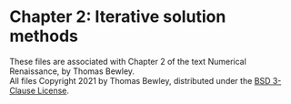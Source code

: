 # Chapter 2: Iterative solution methods
These files are associated with Chapter 2 of the text Numerical Renaissance, by Thomas Bewley.<BR>
All files Copyright 2021 by Thomas Bewley, distributed under the <a href="https://github.com/tbewley/NR/blob/main/LICENSE">BSD 3-Clause License</a>.
